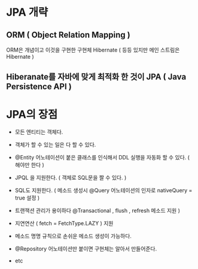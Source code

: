 # JPA 개략

## ORM ( Object Relation Mapping )

ORM은 개념이고 이것을 구현한 구현체 Hibernate ( 등등 있지만 메인 스트림은 Hibernate )  

## Hiberanate를 자바에 맞게 최적화 한 것이 JPA ( Java Persistence API ) 


# JPA의 장점
- 모든 엔티티는 객체다.
- 객체가 할 수 있는 일은 다 할 수 있다.
- @Entity 어노테이션이 붙은 클래스를 인식해서 DDL 실행을 자동화 할 수 있다. ( 해야만 한다 )
- JPQL 을 지원한다. ( 객체로 SQL문을 짤 수 있다. ) 
- SQL도 지원한다. ( 메소드 생성시 @Query 어노테이션의 인자로 nativeQuery = true 설정 ) 
- 트랜잭션 관리가 용이하다 @Transactional , flush , refresh 메소드 지원 ) 
- 지연연산 ( fetch = FetchType.LAZY ) 지원
- 메소드 명명 규칙으로 손쉬운 메소드 생성이 가능하다.
- @Repository 어노테이션만 붙이면 구현체는 알아서 만들어준다. 

- etc
